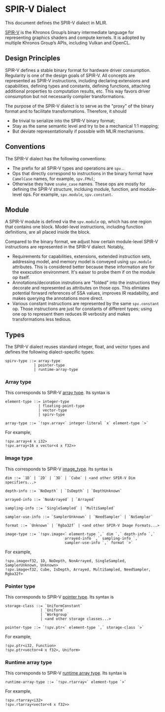 # SPIR-V Dialect

This document defines the SPIR-V dialect in MLIR.

[SPIR-V][SPIR-V] is the Khronos Group’s binary intermediate language for
representing graphics shaders and compute kernels. It is adopted by multiple
Khronos Group’s APIs, including Vulkan and OpenCL.

## Design Principles

SPIR-V defines a stable binary format for hardware driver consumption.
Regularity is one of the design goals of SPIR-V. All concepts are represented
as SPIR-V instructions, including declaring extensions and capabilities,
defining types and constants, defining functions, attaching additional
properties to computation results, etc. This way favors driver consumption
but not necessarily compiler transformations.

The purpose of the SPIR-V dialect is to serve as the "proxy" of the binary
format and to facilitate transformations. Therefore, it should

* Be trivial to serialize into the SPIR-V binary format;
* Stay as the same semantic level and try to be a mechanical 1:1 mapping;
* But deviate representationally if possible with MLIR mechanisms.

## Conventions

The SPIR-V dialect has the following conventions:

* The prefix for all SPIR-V types and operations are `spv.`.
* Ops that directly correspond to instructions in the binary format have
  `CamelCase` names, for example, `spv.FMul`;
* Otherwise they have `snake_case` names. These ops are mostly for defining
  the SPIR-V structure, inclduing module, function, and module-level ops.
  For example, `spv.module`, `spv.constant`.

## Module

A SPIR-V module is defined via the `spv.module` op, which has one region that
contains one block. Model-level instructions, including function definitions,
are all placed inside the block.

Compared to the binary format, we adjust how certain module-level SPIR-V
instructions are represented in the SPIR-V dialect. Notably,

* Requirements for capabilities, extensions, extended instruction sets,
  addressing model, and memory model is conveyed using `spv.module` attributes.
  This is considered better because these information are for the
  exexcution environment. It's eaiser to probe them if on the module op
  itself.
* Annotations/decoration instrutions are "folded" into the instructions they
  decorate and represented as attributes on those ops. This elimiates potential
  forward references of SSA values, improves IR readability, and makes
  querying the annotations more direct.
* Various constant instructions are represented by the same `spv.constant`
  op. Those instructions are just for constants of different types; using one
  op to represent them reduces IR verbosity and makes transformations less
  tedious.

## Types

The SPIR-V dialect reuses standard integer, float, and vector types and defines
the following dialect-specific types:

``` {.ebnf}
spirv-type ::= array-type
             | pointer-type
             | runtime-array-type
```

### Array type

This corresponds to SPIR-V [array type][ArrayType]. Its syntax is

``` {.ebnf}
element-type ::= integer-type
               | floating-point-type
               | vector-type
               | spirv-type

array-type ::= `!spv.array<` integer-literal `x` element-type `>`
```

For example,

```{.mlir}
!spv.array<4 x i32>
!spv.array<16 x vector<4 x f32>>
```

### Image type

This corresponds to SPIR-V [image_type][ImageType]. Its syntax is

``` {.ebnf}
dim ::= `1D` | `2D` | `3D` | `Cube` | <and other SPIR-V Dim specifiers...>

depth-info ::= `NoDepth` | `IsDepth` | `DepthUnknown`

arrayed-info ::= `NonArrayed` | `Arrayed`

sampling-info ::= `SingleSampled` | `MultiSampled`

sampler-use-info ::= `SamplerUnknown` | `NeedSampler` | `NoSampler`

format ::= `Unknown` | `Rgba32f` | <and other SPIR-V Image Formats...>

image-type ::= `!spv.image<` element-type `,` dim `,` depth-info `,`
                           arrayed-info `,` sampling-info `,`
                           sampler-use-info `,` format `>`
```

For example,

``` {.mlir}
!spv.image<f32, 1D, NoDepth, NonArrayed, SingleSampled, SamplerUnknown, Unknown>
!spv.image<f32, Cube, IsDepth, Arrayed, MultiSampled, NeedSampler, Rgba32f>
```

### Pointer type

This corresponds to SPIR-V [pointer type][PointerType]. Its syntax is

``` {.ebnf}
storage-class ::= `UniformConstant`
                | `Uniform`
                | `Workgroup`
                | <and other storage classes...>

pointer-type ::= `!spv.ptr<` element-type `,` storage-class `>`
```

For example,

```{.mlir}
!spv.ptr<i32, Function>
!spv.ptr<vector<4 x f32>, Uniform>
```

### Runtime array type

This corresponds to SPIR-V [runtime array type][RuntimeArrayType]. Its syntax is

``` {.ebnf}
runtime-array-type ::= `!spv.rtarray<` element-type `>`
```

For example,

```{.mlir}
!spv.rtarray<i32>
!spv.rtarray<vector<4 x f32>>
```

[SPIR-V]: https://www.khronos.org/registry/spir-v/
[ArrayType]: https://www.khronos.org/registry/spir-v/specs/unified1/SPIRV.html#OpTypeArray
[PointerType]: https://www.khronos.org/registry/spir-v/specs/unified1/SPIRV.html#OpTypePointer
[RuntimeArrayType]: https://www.khronos.org/registry/spir-v/specs/unified1/SPIRV.html#OpTypeRuntimeArray
[ImageType]: https://www.khronos.org/registry/spir-v/specs/unified1/SPIRV.html#OpTypeImage
